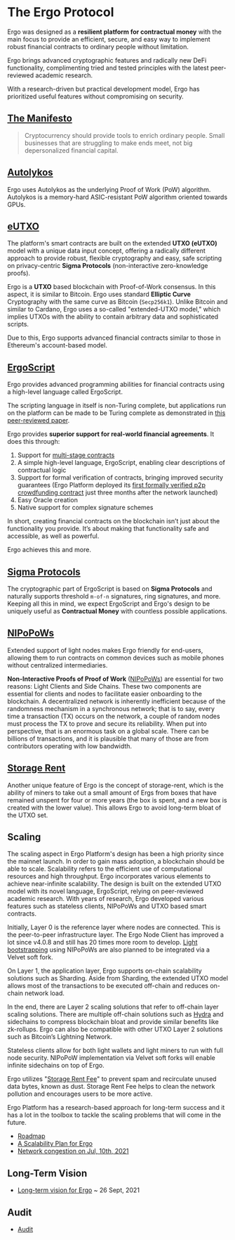# The Ergo Protocol

Ergo was designed as a  **resilient platform for contractual money** with the main focus to provide an efficient, secure, and easy way to implement robust financial contracts to ordinary people without limitation.

Ergo brings advanced cryptographic features and radically new DeFi functionality, complimenting tried and tested principles with the latest peer-reviewed academic research.

With a research-driven but practical development model, Ergo has prioritized useful features without compromising on security. 



## [The Manifesto](https://ergoplatform.org/en/blog/2021-04-26-the-ergo-manifesto/)                                                      
> Cryptocurrency should provide tools to enrich ordinary people. Small businesses that are struggling to make ends meet, not big depersonalized financial capital.

## [Autolykos](/dev/protocol/autolykos)

Ergo uses Autolykos as the underlying Proof of Work (PoW) algorithm. Autolykos is a memory-hard ASIC-resistant PoW algorithm oriented towards GPUs.

## [eUTXO](/dev/data-model/box)

The platform's smart contracts are built on the extended **UTXO (eUTXO)** model with a unique data input concept, offering a radically different approach to provide robust, flexible cryptography and easy, safe scripting on privacy-centric **Sigma Protocols** (non-interactive zero-knowledge proofs). 

Ergo is a **UTXO** based blockchain with Proof-of-Work consensus. In this aspect, it is similar to Bitcoin. Ergo uses standard **Elliptic Curve** Cryptography with the same curve as Bitcoin (`Secp256k1`). Unlike Bitcoin and similar to Cardano, Ergo uses a so-called "extended-UTXO model," which implies UTXOs with the ability to contain arbitrary data and sophisticated scripts. 

Due to this, Ergo supports advanced financial contracts similar to those in Ethereum's account-based model.

## [ErgoScript](/dev/scs/ergoscript)


Ergo provides advanced programming abilities for financial contracts using a high-level language called ErgoScript. 

The scripting language in itself is non-Turing complete, but applications run on the platform can be made to be Turing complete as demonstrated in [this peer-reviewed paper](https://arxiv.org/pdf/1806.10116v1.pdf).

Ergo provides **superior support for real-world financial agreements**. It does this through:

1. Support for [multi-stage contracts](/dev/scs/multi) 
2. A simple high-level language, ErgoScript, enabling clear descriptions of contractual logic
3. Support for formal verification of contracts, bringing improved security guarantees (Ergo Platform deployed its [first formally verified p2p crowdfunding contract](https://twitter.com/chepurnoy/status/1239936086106935296) just three months after the network launched)
4. Easy Oracle creation
5. Native support for complex signature schemes

In short, creating financial contracts on the blockchain isn’t just about the functionality you provide. It’s about making that functionality safe and accessible, as well as powerful. 

Ergo achieves this and more.


## [Sigma Protocols](/site/dev/scs/sigma/index.html)

The cryptographic part of ErgoScript is based on **Sigma Protocols** and naturally supports threshold `m-of-n` signatures, ring signatures, and more. Keeping all this in mind, we expect ErgoScript and Ergo's design to be uniquely useful as **Contractual Money** with countless possible applications. 

## [NIPoPoWs](/dev/protocol/nipopow)

Extended support of light nodes makes Ergo friendly for end-users, allowing them to run contracts on common devices such as mobile phones without centralized intermediaries. 

**Non-Interactive Proofs of Proof of Work** ([NIPoPoWs](https://nipopows.com/)) are essential for two reasons: Light Clients and Side Chains. These two components are essential for clients and nodes to facilitate easier onboarding to the blockchain. A decentralized network is inherently inefficient because of the randomness mechanism in a synchronous network; that is to say, every time a transaction (TX) occurs on the network, a couple of random nodes must process the TX to prove and secure its reliability. When put into perspective, that is an enormous task on a global scale. There can be billions of transactions, and it is plausible that many of those are from contributors operating with low bandwidth.



## [Storage Rent](https://ergoplatform.org/en/blog/2020_04_21_ergo_positioning/)
Another unique feature of Ergo is the concept of storage-rent, which is the ability of miners to take out a small amount of Ergs from boxes that have remained unspent for four or more years (the box is spent, and a new box is created with the lower value). This allows Ergo to avoid long-term bloat of the UTXO set.


## Scaling

The scaling aspect in Ergo Platform's design has been a high priority since the mainnet launch. In order to gain mass adoption, a blockchain should be able to scale. Scalability refers to the efficient use of computational resources and high throughput. Ergo incorporates various elements to achieve near-infinite scalability. The design is built on the extended UTXO model with its novel language, ErgoScript, relying on peer-reviewed academic research. With years of research, Ergo developed various features such as stateless clients, NIPoPoWs and UTXO based smart contracts.



Initially, Layer 0 is the reference layer where nodes are connected. This is the peer-to-peer infrastructure layer. The Ergo Node Client has improved a lot since v4.0.8 and still has 20 times more room to develop. [Light bootstrapping](https://ergoplatform.org/en/blog/2021-07-19-mining-in-logarithmic-space-nipopow-power-and-ergo/) using NIPoPoWs are also planned to be integrated via a Velvet soft fork.



On Layer 1, the application layer, Ergo supports on-chain scalability solutions such as Sharding. Aside from Sharding, the extended UTXO model allows most of the transactions to be executed off-chain and reduces on-chain network load.



In the end, there are Layer 2 scaling solutions that refer to off-chain layer scaling solutions. There are multiple off-chain solutions such as [Hydra](https://iohk.io/en/research/library/papers/hydrafast-isomorphic-state-channels/) and sidechains to compress blockchain bloat and provide similar benefits like zk-rollups. Ergo can also be compatible with other UTXO Layer 2 solutions such as Bitcoin’s Lightning Network.



Stateless clients allow for both light wallets and light miners to run with full node security. NIPoPoW implementation via Velvet soft forks will enable infinite sidechains on top of Ergo. 



Ergo utilizes "[Storage Rent Fee](https://ergoplatform.org/en/blog/2021-07-09-cryptocurrency-fees-a-solution-to-unreasonable-state-growth/)" to prevent spam and recirculate unused data bytes, known as dust. Storage Rent Fee helps to clean the network pollution and encourages users to be more active.



Ergo Platform has a research-based approach for long-term success and it has a lot in the toolbox to tackle the scaling problems that will come in the future. 



- [Roadmap](https://ergonaut.space/en/roadmap)
- [A Scalability Plan for Ergo](https://www.ergoforum.org/t/a-scalability-plan-for-ergo/226)
- [Network congestion on Jul, 10th, 2021](https://www.ergoforum.org/t/network-congestion-on-jul-10th-2021/1945)


## Long-Term Vision

- [Long-term vision for Ergo](https://www.ergoforum.org/t/long-term-vision-for-ergo/2629) ~ 26 Sept, 2021

## Audit

- [Audit](../protocol/audit.md)